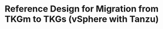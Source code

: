 # Reference Design for Migration from TKGm to TKGs (vSphere with Tanzu)

<!-- TKGm to TKGS migration doc has moved to https://github.gwd.broadcom.net/TNZ/tkg-docs/tree/main/tkg-2.x-pubs/migrate -->